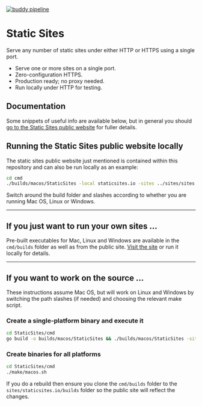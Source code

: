 [![buddy pipeline](https://app.buddy.works/kcartlidge/staticsites/pipelines/pipeline/69154/badge.svg?token=d3d7d605b6634d88deb5b9f9ed424e77c1fe725dce86fdd4d145c674e3e3aeba "buddy pipeline")](https://app.buddy.works/kcartlidge/staticsites/pipelines/pipeline/69154)

# Static Sites

Serve any number of static sites under either HTTP or HTTPS using a single port.

* Serve one or more sites on a single port.
* Zero-configuration HTTPS.
* Production ready; no proxy needed.
* Run locally under HTTP for testing.

## Documentation

Some snippets of useful info are available below, but in general you should [go to the Static Sites public website](https://staticsites.io) for fuller details.

## Running the Static Sites public website locally

The static sites public website just mentioned is contained within this repository and can also be run locally as an example:

``` sh
cd cmd
./builds/macos/StaticSites -local staticsites.io -sites ../sites/sites.ini
```

Switch around the build folder and slashes according to whether you are running Mac OS, Linux or Windows.

---

## If you just want to run your own sites ...

Pre-built executables for Mac, Linux and Windows are available in the ```cmd/builds``` folder as well as from the public site. [Visit the site](https://staticsites.io) or run it locally for details.

---

## If you want to work on the source ...

These instructions assume Mac OS, but will work on Linux and Windows by switching the path slashes (if needed) and choosing the relevant make script.

### Create a single-platform binary and execute it

``` sh
cd StaticSites/cmd
go build -o builds/macos/StaticSites && ./builds/macos/StaticSites -sites ../sites/sites.ini -port 3000
```

### Create binaries for all platforms

``` sh
cd StaticSites/cmd
./make/macos.sh
```

If you do a rebuild then ensure you clone the ```cmd/builds``` folder to the ```sites/staticsites.io/builds``` folder so the public site will reflect the changes.
